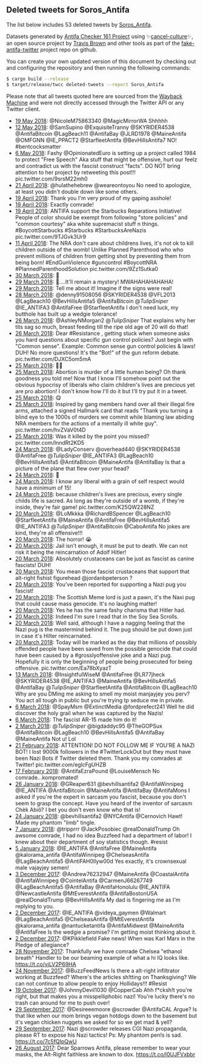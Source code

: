 ## Deleted tweets for Soros_Antifa

The list below includes 53 deleted tweets by
[Soros_Antifa](https://twitter.com/Soros_Antifa).



Datasets generated by [Antifa Checker 161 Project](https://twitter.com/antifacheck161) using ✨[cancel-culture](https://github.com/travisbrown/cancel-culture)✨, an open source project by 
[Travis Brown](https://twitter.com/travisbrown) and other tools as part of the 
[fake-antifa-twitter](https://github.com/antifacheck161/fake-antifa-twitter) project repo on github.

You can create your own updated version of this document by checking out and configuring the
repository and then running the following commands:

```bash
$ cargo build --release
$ target/release/twcc deleted-tweets --report Soros_Antifa
```

Please note that all tweets quoted here are sourced from the
[Wayback Machine](https://web.archive.org) and were not directly accessed through the Twitter API or
any Twitter client.

* [19 May 2018](https://web.archive.org/web/20180519235900/https://twitter.com/Soros_Antifa/status/997990034581016576): @NicoleM75863340 @MagicMirrorWA Shhhhh <!--997990034581016576-->
* [12 May 2018](https://web.archive.org/web/20180512001616/https://twitter.com/Soros_Antifa/status/995095276951031808): @SamSupino @ExquisiteTranny @SKYRlDER4538 @AntifaBitcoin @LagBeach11 @AntifaBay @JLRD1978 @MaineAntifa @OMFGNN @IE_PPACT2 @StarfleetAntifa @BevHillsAntifa7 NO! #bentcocksmatter <!--995095276951031808-->
* [ 6 May 2018](https://web.archive.org/web/20180506012811/https://twitter.com/Soros_Antifa/status/992938416701554688): Fashy  @OpinionatedEuro  is setting up a project called 1984 to protect "Free Speech" Aka stuff that might be offensive, hurt our feelz and contradict us with the fascist construct "facts". DO NOT bring attention to her project by retweeting this post!!! pic.twitter.com/9srsM22mh0 <!--992938416701554688-->
* [21 April 2018](https://web.archive.org/web/20180421224107/https://twitter.com/Soros_Antifa/status/987823574353305600): @hulathehebrew @weareontoyou No need to apologize, at least you didn't double down like some others. <!--987823574353305600-->
* [19 April 2018](https://web.archive.org/web/20180419070916/https://twitter.com/Soros_Antifa/status/986808870340214784): Thank you I'm very proud of my gaping asshole! <!--986833320238432258-->
* [19 April 2018](https://web.archive.org/web/20180419070916/https://twitter.com/Soros_Antifa/status/986808870340214784): Exactly comrade! <!--986816070571851776-->
* [19 April 2018](https://web.archive.org/web/20180419070916/https://twitter.com/Soros_Antifa/status/986808870340214784): ANTIFA support the Starbucks Reparations Initiative! People of color should be exempt from following "store policies" and "common courtesy" aka white supremacist stuff n things.  #BoycottStarbucks   #Starbucks   #StarbucksAreNazis  pic.twitter.com/9TJGvk3Ur9 <!--986808870340214784-->
* [11 April 2018](https://web.archive.org/web/20180411000848/https://twitter.com/Soros_Antifa/status/983858325421940742): The NRA don't care about childrens lives, it's not ok to kill children outside of the womb! Unlike Planned Parenthood who who prevent millions of children from getting shot by preventing them from being born!  #EndGunViolence   #guncontrol   #BoycottNRA   #PlannedParenthoodSolution  pic.twitter.com/9Zz1Sutka0 <!--983858325421940742-->
* [30 March 2018](https://web.archive.org/web/20180412011548/https://twitter.com/Soros_Antifa/status/977564181518958594): 🤔 <!--979511141830283265-->
* [29 March 2018](https://web.archive.org/web/20180412011548/https://twitter.com/Soros_Antifa/status/977564181518958594): 🤔....It'll remain a mystery! MWAHAHAHAHAHA! <!--979346742821842944-->
* [29 March 2018](https://web.archive.org/web/20180412011548/https://twitter.com/Soros_Antifa/status/977564181518958594): Tell me about it! Imagine if the signs were real! <!--979344852193222657-->
* [28 March 2018](https://web.archive.org/web/20180328225315/https://twitter.com/Soros_Antifa/status/979129319036301313): @denny91508056 @SKYRIDER4538 @VFL2013 @LagBeach10 @BevHillsAntifa5 @AntifaBitcoin @_TulipSniper_ @IE_ANTIFA3 @AntifaFree @StarfleetAntifa I don't need luck, my butthole has built up a wedgie tolerance! <!--979129319036301313-->
* [26 March 2018](https://web.archive.org/web/20180326234953/https://twitter.com/Soros_Antifa/status/978418795583647744): @AshleyNMorgan2 @_TulipSniper_ That explains why her tits sag so much, breast feeding till the ripe old age of 20 will do that! <!--978418795583647744-->
* [26 March 2018](https://web.archive.org/web/20180412204621/https://twitter.com/Soros_Antifa/status/978115932877803520): Dear  #Resistance , getting stuck when someone asks you hard questions about specific gun control policies? Just begin with "Common sense".  Example:  Common sense gun control policies & laws! DUH! No more questions!  It's the "Bot!" of the gun reform debate.  pic.twitter.com/DJXC5om5mA <!--978115932877803520-->
* [25 March 2018](https://web.archive.org/web/20180412011548/https://twitter.com/Soros_Antifa/status/977564181518958594): 🤦‍♂️ <!--978034277265764353-->
* [25 March 2018](https://web.archive.org/web/20180412011548/https://twitter.com/Soros_Antifa/status/977564181518958594): Abortion is murder of a little human being? Oh thank goodness you told me! Now that I know I'll somehow point out the obvious hypocrisy of liberals who claim children's lives are precious yet are pro abortion! I don't know how I'll do it but I'll try put it in a tweet. <!--977918533920210944-->
* [25 March 2018](https://web.archive.org/web/20180412011541/https://twitter.com/Soros_Antifa/status/977802614690660353): 😋 <!--977861509526175746-->
* [25 March 2018](https://web.archive.org/web/20180412011541/https://twitter.com/Soros_Antifa/status/977802614690660353): Inspired by  gang members hand over all their illegal fire arms, attached a signed Hallmark card that reads "Thank you turning a blind eye to the 1000s of murders we commit while blaming law abiding NRA members for the actions of a mentally ill white guy". pic.twitter.com/hvZVaV0t4D <!--977802614690660353-->
* [25 March 2018](https://web.archive.org/web/20180412011548/https://twitter.com/Soros_Antifa/status/977564181518958594): Was it killed by the point you missed? pic.twitter.com/InndRt2KD5 <!--977710472500715520-->
* [24 March 2018](https://web.archive.org/web/20180324215255/https://twitter.com/Soros_Antifa/status/977664584201814021): @LadyConserv @overhead440 @SKYRIDER4538 @AntifaFree @_TulipSniper_ @IE_ANTIFA3 @LagBeach10 @BevHillsAntifa5 @AntifaBitcoin @MaineAntifa @AntifaBay Is that a picture of the plane that flew over your head? <!--977664584201814021-->
* [24 March 2018](https://web.archive.org/web/20180412011548/https://twitter.com/Soros_Antifa/status/977564181518958594): 🤔 <!--977587243442319360-->
* [24 March 2018](https://web.archive.org/web/20180412011548/https://twitter.com/Soros_Antifa/status/977564181518958594): I know any liberal with a grain of self respect would have a minimum of 15! <!--977568954951467008-->
* [24 March 2018](https://web.archive.org/web/20180412011548/https://twitter.com/Soros_Antifa/status/977564181518958594): because children's lives are precious, every single childs life is sacred. As long as they're outside of a womb, if they're inside, they're fair game! pic.twitter.com/K25QW228NZ <!--977564181518958594-->
* [20 March 2018](https://web.archive.org/web/20180320212944/https://twitter.com/Soros_Antifa/status/976209198466789376): @LoMkkka @RichardBSpencer @LagBeach10 @StarfleetAntifa @MaineAntifa @AntifaFree @BevHillsAntifa5 @IE_ANTIFA3 @_TulipSniper_ @AntifaBitcoin @CaboAntifa No jokes are kind, they're all offensive!!! <!--976209198466789376-->
* [20 March 2018](https://web.archive.org/web/20180320180838/https://twitter.com/Soros_Antifa/status/976107413752332292): The horror! 😭 <!--976129947751206912-->
* [20 March 2018](https://web.archive.org/web/20180320180838/https://twitter.com/Soros_Antifa/status/976107413752332292): Jail isn't enough, it must be put to death. We can not risk it being the reincarnation of Adolf Hitler! <!--976128838995357696-->
* [20 March 2018](https://web.archive.org/web/20180320180838/https://twitter.com/Soros_Antifa/status/976107413752332292): Absolutely crustaceans can be just as fascist as canine fascists! DUH! <!--976128531695525889-->
* [20 March 2018](https://web.archive.org/web/20180320180838/https://twitter.com/Soros_Antifa/status/976107413752332292): You mean those fascist crustaceans that support that alt-right fishist figurehead  @jordanbpeterson ? <!--976127853635911680-->
* [20 March 2018](https://web.archive.org/web/20180320180838/https://twitter.com/Soros_Antifa/status/976107413752332292): You've been reported for supporting a Nazi pug you fascist! <!--976127137433321473-->
* [20 March 2018](https://web.archive.org/web/20180320180838/https://twitter.com/Soros_Antifa/status/976107413752332292): The Scottish Meme lord is just a pawn, it's the Naxi pug that could cause mass genocide. It's no laughing matter! <!--976126774663790593-->
* [20 March 2018](https://web.archive.org/web/20180320180838/https://twitter.com/Soros_Antifa/status/976107413752332292): Yes he has the same fashy charisma that Hitler had. <!--976112822206648321-->
* [20 March 2018](https://web.archive.org/web/20180320180838/https://twitter.com/Soros_Antifa/status/976107413752332292): Indeed I'm sure I read that in the Soy Sea Scrolls. <!--976111871890608128-->
* [20 March 2018](https://web.archive.org/web/20180320180838/https://twitter.com/Soros_Antifa/status/976107413752332292): Well said, although I have a nagging feeling that the Nazi pug is the mastermind behind it. The pug should be put down just in case it's Hilter reincarnated. <!--976111160310218757-->
* [20 March 2018](https://web.archive.org/web/20180320180838/https://twitter.com/Soros_Antifa/status/976107413752332292): Today will be marked as the day that millions of possibly offended people have been saved from the possible genocide that could have been caused by a  #grosslyoffensive  joke and a Nazi pug. Hopefully it is only the beginning of people being prosecuted for being offensive. pic.twitter.com/Ea78bXyazT <!--976107413752332292-->
* [13 March 2018](https://web.archive.org/web/20180313032016/https://twitter.com/Soros_Antifa/status/973398310156316672): @InsightfulWiseM @AntifaFree @LR77jheck @SKYRIDER4538 @IE_ANTIFA3 @MaineAntifa @BevHillsAntifa5 @AntifaBay @_TulipSniper_ @StarfleetAntifa @AntifaBitcoin @LagBeach10 Why are you DMing me asking to smell my moist manjayjey you perv? You act all tough in public but you're trying tp seduce me in private. <!--973398310156316672-->
* [ 6 March 2018](https://web.archive.org/web/20180306065153/https://twitter.com/Soros_Antifa/status/970914850170847233): @SpayMsm @ExtinctMedia @fordprefect241 Well he did discover the holy grail when he was captured by the Nazis! <!--970914850170847233-->
* [ 6 March 2018](https://web.archive.org/web/20180306014309/https://twitter.com/Soros_Antifa/status/970836467986546688): The fascist AR-15 made him do it! <!--970836467986546688-->
* [ 2 March 2018](https://web.archive.org/web/20180302220610/https://twitter.com/Soros_Antifa/status/969695385626148864): @_TulipSniper_ @bigdaddyc95 @TheGOPSux @AntifaBitcoin @LagBeach10 @BevHillsAntifa5 @AntifaBay @MaineAntifa Not u! Lol <!--969695385626148864-->
* [21 February 2018](https://web.archive.org/web/20180308050343/https://twitter.com/Soros_Antifa/status/966206045931687936): ATTENTION! DO NOT FOLLOW ME IF YOU'RE A NAZI BOT! I lost 9000k followers in the  #TwitterLockOut  but they must have been Nazi Bots if Twitter deleted them. Thank you my comrades at Twitter! pic.twitter.com/eglcFgUHZB <!--966206045931687936-->
* [17 February 2018](https://web.archive.org/web/20180217133847/https://twitter.com/Soros_Antifa/status/964856656176623616): @AntifaEzraPound @LouiseMensch No comrade...kompromated! <!--964856656176623616-->
* [26 January 2018](https://web.archive.org/web/20180126153703/https://twitter.com/Soros_Antifa/status/956913885906288640): @GReaper631 @bevhillsantifa2 @AntifaWinnipeg @IE_ANTIFA @AntifaBitcoin @MaineAntifa @AntifaBay @AntifaMons I asked if you're the expert in sarcasm you fascist, because you don't seem to grasp the concept. Have you heard of the inventor of sarcasm Chèk Abiő? I bet you don't even know who that is! <!--956913885906288640-->
* [24 January 2018](https://web.archive.org/web/20180124010717/https://twitter.com/Soros_Antifa/status/955970226255904768): @bevhillsantifa2 @NYCAntifa @Cernovich Hawt! Made my phantom "limb" tingle. <!--955970226255904768-->
* [ 7 January 2018](https://web.archive.org/web/20180107004853/https://twitter.com/Soros_Antifa/status/949805002008047616): @tripprrr @JackPosobiec @realDonaldTrump Oh awsome comrade, I had no idea Buzzfeed had a department of labor! I knew about their department of soy statistics though. #resist <!--949805002008047616-->
* [ 5 January 2018](https://web.archive.org/web/20180105133343/https://twitter.com/Soros_Antifa/status/949272702891671552): @IE_ANTIFA @AntifaFree @MaineAntifa @kalorama_antifa @AntifaWinnipeg @ChelseasAntifa @LagBeachAntifa5 @AntiFAH0llyw00d Yes exactly, it's crownsexual male vajayjey semen! <!--949272702891671552-->
* [ 3 December 2017](https://web.archive.org/web/20171203145240/https://twitter.com/Soros_Antifa/status/937333771744841729): @Andrew76232947 @MaineAntifa @CoastalAntifa @AntifaWinnipeg @CointelAntifa @CarmenJ66267749 @LagBeachAntifa5 @AntifaBay @AntifaHonolulu @IE_ANTIFA @NewcastleAntifa @MtEverestAntifa @AntifaBostonUSA @realDonaldTrump @BevHillsAntifa My dad is fingering me as I'm replying to you. <!--937333771744841729-->
* [ 2 December 2017](https://web.archive.org/web/20171202134010/https://twitter.com/Soros_Antifa/status/936953138652659712): @IE_ANTIFA @videya_gaymen @Walmart @LagBeachAntifa5 @ChelseasAntifa @MtEverestAntifa @kalorama_antifa @nantucketantifa @AntifaMidwest @MaineAntifa @AntifaFree Is the wedgie a promise? I'm getting moist thinking about it. <!--936953138652659712-->
* [ 2 December 2017](https://web.archive.org/web/20171202030242/https://twitter.com/Soros_Antifa/status/936792714930040833): @KPikklefield Fake news! When was Karl Marx in the Pledge of allegiance? <!--936792714930040833-->
* [28 November 2017](https://web.archive.org/web/20171128024238/https://twitter.com/Soros_Antifa/status/935338113504763905): Thankfully we have comrade Chelsea "ethanol breath" Handler to be our beaming example of what a hi IQ looks like. https://t.co/vjLV2P69HA <!--935338113504763905-->
* [24 November 2017](https://web.archive.org/web/20171124130421/https://twitter.com/Soros_Antifa/status/934045022164369408): @BuzzFeedNews Is there a alt-right infiltrator working at Buzzfeed? Where's the articles sh!tting on Thanksgiving? We can not continue to allow people to enjoy Hollidays!!! #Resist <!--934045022164369408-->
* [19 October 2017](https://web.archive.org/web/20171019035805/https://twitter.com/Soros_Antifa/status/920861586499158016): @JohnnyDevil1030 @CopperCab Ahh f*cksh!t you're right, but that makes you a misspelliphobic nazi! You're lucky there's no trash can around for me to push over! <!--920861586499158016-->
* [29 September 2017](https://web.archive.org/web/20170929093122/https://twitter.com/Soros_Antifa/status/913697702688337921): @Desireeemoore @scrowder @AntifaCAL Argue? Is that like when our mom brings vegan hotdogs down to the basement but it's vegan chicken nuggets we asked for so we get mad &amp; yell? <!--913697702688337921-->
* [29 September 2017](https://web.archive.org/web/20170929075058/https://twitter.com/Soros_Antifa/status/913672436217823233): Nazi @scrowder releases CGI Nazi propaganda, please RT to expose his Nazi tactics! Ps: My phantom pen!s is sad. https://t.co/7c5fQIpQwU <!--913672436217823233-->
* [26 August 2017](https://web.archive.org/web/20170826001237/https://twitter.com/Soros_Antifa/status/901235901207986176): Dear Sparrows Antifa, please remember to wear your masks, the Alt-Right faithless are known to dox. https://t.co/l0UJFVxbbr <!--901235901207986176-->
